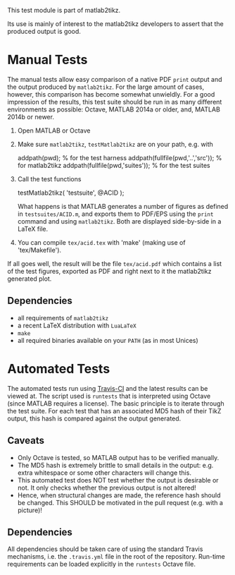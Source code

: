 This test module is part of matlab2tikz.

Its use is mainly of interest to the matlab2tikz developers to assert that 
the produced output is good.

Manual Tests
============

The manual tests allow easy comparison of a native PDF `print` output and the
output produced by `matlab2tikz`. For the large amount of cases, however,
this comparison has become somewhat unwieldly.
For a good impression of the results, this test suite should be run in as 
many different environments as possible: Octave, MATLAB 2014a or older, and,
MATLAB 2014b or newer.

  1. Open MATLAB or Octave
  2. Make sure `matlab2tikz`, `testMatlab2tikz` are on your path, e.g. with

        addpath(pwd);                       % for the test harness
        addpath(fullfile(pwd,'..','src'));  % for matlab2tikz
        addpath(fullfile(pwd,'suites'));    % for the test suites

  3. Call the test functions

        testMatlab2tikz( 'testsuite', @ACID );

     What happens is that MATLAB generates a number of figures as defined in
     `testsuites/ACID.m`, and exports them to PDF/EPS using the `print` command
     and using `matlab2tikz`. Both are displayed side-by-side in a LaTeX file.

  4. You can compile `tex/acid.tex` with 'make' (making use of 'tex/Makefile').

If all goes well, the result will be the file `tex/acid.pdf` which contains a
list of the test figures, exported as PDF and right next to it the matlab2tikz
generated plot.

Dependencies
------------

 - all requirements of `matlab2tikz`
 - a recent LaTeX distribution with `LuaLaTeX`
 - `make`
 - all required binaries available on your `PATH` (as in most Unices)

Automated Tests
===============

The automated tests run using [Travis-CI](https://travis-ci.org) and the latest
results can be viewed at.
The script used is `runtests` that is interpreted using Octave (since MATLAB
requires a license). The basic principle is to iterate through the test suite.
For each test that has an associated MD5 hash of their TikZ output, this hash
is compared against the output generated.

Caveats
-------

 * Only Octave is tested, so MATLAB output has to be verified manually.
 * The MD5 hash is extremely brittle to small details in the output: e.g.
   extra whitespace or some other characters will change this.
 * This automated test does NOT test whether the output is desirable or not.
   It only checks whether the previous output is not altered! 
 * Hence, when structural changes are made, the reference hash should be changed.
   This SHOULD be motivated in the pull request (e.g. with a picture)!

Dependencies
------------

All dependencies should be taken care of using the standard Travis mechanisms, 
i.e. the `.travis.yml` file in the root of the repository. Run-time requirements
can be loaded explicitly in the `runtests` Octave file.
